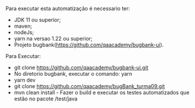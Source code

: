 Para executar esta automatização é necessario ter: 
- JDK 11 ou superior;
- maven;
- nodeJs;
- yarn na versao 1.22 ou superior;
- Projeto bugbank(https://github.com/qaacademy/bugbank-ui). 

Para Executar: 
- git clone https://github.com/qaacademy/bugbank-ui.git
- No diretorio bugbank, executar o comando: yarn
- yarn dev
- git clone https://github.com/qaacademy/bugBank_turma09.git
- mvn clean install - Fazer o build e executar os testes automatizados que estão no pacote /test/java
